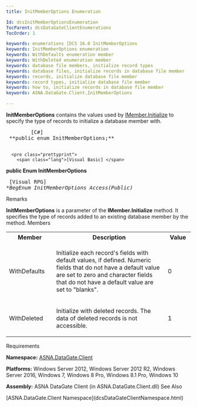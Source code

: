 ```yaml
---
title: InitMemberOptions Enumeration

Id: dcsInitMemberOptionsEnumeration
TocParent: dcsDataGateClientEnumerations
TocOrder: 1

keywords: enumerations [DCS 16.0 InitMemberOptions
keywords: InitMemberOptions enumeration
keywords: WithDefaults enumeration member
keywords: WithDeleted enumeration member
keywords: database file members, initialize record types
keywords: database files, initialize records in database file member
keywords: records, initialize database file member
keywords: record types, initialize database file member
keywords: how to, initialize records in database file member
keywords: ASNA.DataGate.Client.InitMemberOptions

---
```


<span> **InitMemberOptions** </span> contains the values used by [ IMember.Initialize](dcsIMemberClassInitializeMethod.html) to specify the type of records to initialize a database member with. 
<pre class="prettyprint">
        <span class="lang">[C#]</span>
 **public enum InitMemberOptions;** 
      </pre>
      <pre class="prettyprint">
        <span class="lang">[Visual Basic] </span>
 **public Enum InitMemberOptions** 
      </pre>
      <pre class="prettyprint">
        <span class="lang">[Visual RPG]</span>
 **BegEnum InitMemberOptions Access(*Public)** 
      </pre>

Remarks

**InitMemberOptions** is a parameter of the **IMember.Initialize** method. It specifies the type of records added to an existing database member by the method. 
Members

<table class="dtTABLE" id="Table3" cellspacing="0">
          <colgroup span="1">
            <col align="middles" span="1" width="15%" style="FONT-WEIGHT: bold" />
            <col span="1" width="50%" />
            <col align="middles" span="1" width="10%" />
          </colgroup>
          <tr>
            <th colspan="1" rowspan="1">
							Member</th>
            <th colspan="1" rowspan="1">
							Description</th>
            <th colspan="1" rowspan="1">
							Value</th>
          </tr>
          <tr>
            <td colspan="1" rowspan="1">

WithDefaults 
</td>
            <td colspan="1" rowspan="1">

Initialize each record's fields with default values, if defined. Numeric fields that do not have a default value are set to zero and character fields that do not have a default value are set to "blanks". 
</td>
            <td colspan="1" rowspan="1">

0 
</td>
          </tr>
          <tr>
            <td colspan="1" rowspan="1">

WithDeleted 
</td>
            <td colspan="1" rowspan="1">

Initialize with deleted records. The data of deleted records is not accessible. 
</td>
            <td colspan="1" rowspan="1">

1 
</td>
          </tr>
</table>

Requirements

**Namespace:** [ASNA.DataGate.Client](dcsDataGateClientNamespace.html) 

**Platforms:** Windows Server 2012, Windows Server 2012 R2, Windows Server 2016, Windows 7, Windows 8 Pro, Windows 8.1 Pro, Windows 10

**Assembly:** ASNA DataGate Client (in ASNA.DataGate.Client.dll)
See Also

<dl />
      [ASNA.DataGate.Client Namespace](dcsDataGateClientNamespace.html)

